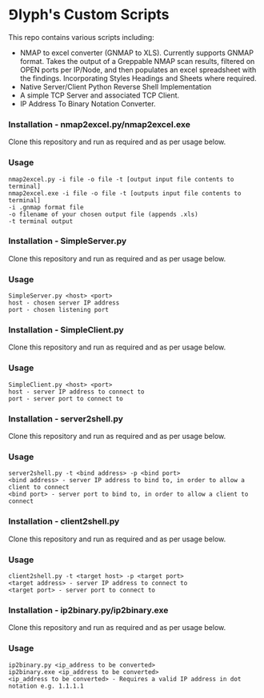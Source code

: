 # ⅁lyph's Custom Scripts

This repo contains various scripts including:

- NMAP to excel converter (GNMAP to XLS).  Currently supports GNMAP format. Takes the output of a Greppable NMAP scan results, filtered on                OPEN ports per IP/Node, and then populates an excel spreadsheet with the findings.  Incorporating Styles Headings and Sheets where required.
- Native Server/Client Python Reverse Shell Implementation
- A simple TCP Server and associated TCP Client.
- IP Address To Binary Notation Converter.

### Installation - nmap2excel.py/nmap2excel.exe

Clone this repository and run as required and as per usage below.

### Usage

    nmap2excel.py -i file -o file -t [output input file contents to terminal]
    nmap2excel.exe -i file -o file -t [outputs input file contents to terminal]
    -i .gnmap format file
    -o filename of your chosen output file (appends .xls)
    -t terminal output

### Installation - SimpleServer.py

Clone this repository and run as required and as per usage below.

### Usage

    SimpleServer.py <host> <port>
    host - chosen server IP address
    port - chosen listening port

### Installation - SimpleClient.py 

Clone this repository and run as required and as per usage below.
    
### Usage

    SimpleClient.py <host> <port>
    host - server IP address to connect to
    port - server port to connect to
   
### Installation - server2shell.py

Clone this repository and run as required and as per usage below.

### Usage

    server2shell.py -t <bind address> -p <bind port>
    <bind address> - server IP address to bind to, in order to allow a client to connect
    <bind port> - server port to bind to, in order to allow a client to connect

### Installation - client2shell.py

Clone this repository and run as required and as per usage below.

### Usage

    client2shell.py -t <target host> -p <target port>
    <target address> - server IP address to connect to
    <target port> - server port to connect to
    
### Installation - ip2binary.py/ip2binary.exe

Clone this repository and run as required and as per usage below.

### Usage

    ip2binary.py <ip_address to be converted>
    ip2binary.exe <ip_address to be converted>
    <ip_address to be converted> - Requires a valid IP address in dot notation e.g. 1.1.1.1

